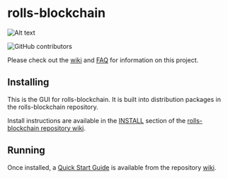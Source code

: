 # rolls-blockchain
![Alt text](https://www.pecanrolls.net/img/rolls_logo.svg)

![GitHub contributors](https://img.shields.io/github/contributors/strandedathome/rolls-blockchain?logo=GitHub)

Please check out the [wiki](https://github.com/strandedathome/rolls-blockchain/wiki)
and [FAQ](https://github.com/strandedathome/rolls-blockchain/wiki/FAQ) for
information on this project.

## Installing

This is the GUI for rolls-blockchain. It is built into distribution packages in the rolls-blockchain repository.

Install instructions are available in the
[INSTALL](https://github.com/strandedathome/rolls-blockchain/wiki/INSTALL)
section of the
[rolls-blockchain repository wiki](https://github.com/strandedathome/rolls-blockchain/wiki).

## Running

Once installed, a
[Quick Start Guide](https://github.com/strandedathome/rolls-blockchain/wiki/Quick-Start-Guide)
is available from the repository
[wiki](https://github.com/strandedathome/rolls-blockchain/wiki).
